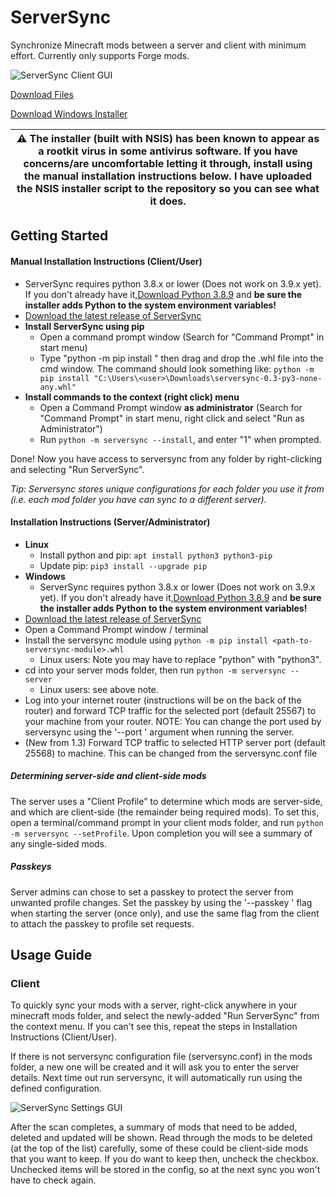 # ServerSync
Synchronize Minecraft mods between a server and client with minimum effort.
Currently only supports Forge mods.


![ServerSync Client GUI](https://github.com/BoltMk0/mc_serversync/raw/main/screenshots/serversync_gui.png)

[Download Files][release]

[Download Windows Installer][installer]

[release]: https://github.com/BoltMk0/mc_serversync/releases/latest

[installer]: https://github.com/BoltMk0/mc_serversync/releases/download/v1.2/serversync_1_2_installer.exe

| :warning: The installer (built with NSIS) has been known to appear as a rootkit virus in some antivirus software. If you have concerns/are uncomfortable letting it through, install using the manual installation instructions below. I have uploaded the NSIS installer script to the repository so you can see what it does. |
|---|

## Getting Started

#### Manual Installation Instructions (Client/User)
- ServerSync requires python 3.8.x or lower (Does not work on 3.9.x yet). If you don't already have it,[Download Python 3.8.9](https://www.python.org/ftp/python/3.8.9/python-3.8.9-amd64.exe) and __be sure the installer adds Python to the system environment variables!__
- [Download the latest release of ServerSync][release]
- **Install ServerSync using pip**
    - Open a command prompt window (Search for "Command Prompt" in start menu)
    - Type "python -m pip install " then drag and drop the .whl file into the cmd window.
    The command should look something like:
        `python -m pip install "C:\Users\<user>\Downloads\serversync-0.3-py3-none-any.whl"`
- **Install commands to the context (right click) menu**
    - Open a Command Prompt window **as administrator** (Search for "Command Prompt" in start menu, right click and select "Run as Administrator")
    - Run `python -m serversync --install`, and enter "1" when prompted.

Done! Now you have access to serversync from any folder by right-clicking and selecting "Run ServerSync". 

*Tip: Serversync stores unique configurations for each folder you use it from (i.e. each mod folder 
you have can sync to a different server).*

#### Installation Instructions (Server/Administrator)
- **Linux**
    - Install python and pip: `apt install python3 python3-pip`
    - Update pip: `pip3 install --upgrade pip`
- **Windows**
    - ServerSync requires python 3.8.x or lower (Does not work on 3.9.x yet). If you don't already have it,[Download Python 3.8.9](https://www.python.org/ftp/python/3.8.9/python-3.8.9-amd64.exe) and __be sure the installer adds Python to the system environment variables!__
- [Download the latest release of ServerSync][release]
- Open a Command Prompt window / terminal
- Install the serversync module using `python -m pip install <path-to-serversync-module>.whl`
    - Linux users: Note you may have to replace "python" with "python3".
- cd into your server mods folder, then run `python -m serversync --server`
    - Linux users: see above note.
- Log into your internet router (instructions will be on the back of the router) and forward TCP traffic for the selected port (default 25567) to your machine from your router.
NOTE: You can change the port used by serversync using the '--port <int>' argument when running the server. 
- (New from 1.3) Forward TCP traffic to selected HTTP server port (default 25568) to machine.
This can be changed from the serversync.conf file

##### Determining server-side and client-side mods
The server uses a "Client Profile" to determine which mods are server-side, and which are
client-side (the remainder being required mods). To set this, open a terminal/command prompt
in your client mods folder, and run `python -m serversync --setProfile`. Upon completion
you will see a summary of any single-sided mods.

##### Passkeys
Server admins can chose to set a passkey to protect the server from unwanted profile changes.
Set the passkey by using the '--passkey <str>' flag when starting the server (once only), and 
use the same flag from the client to attach the passkey to profile set requests. 


## Usage Guide
### Client
To quickly sync your mods with a server, right-click anywhere in your minecraft mods folder, and
select the newly-added "Run ServerSync" from the context menu. If you can't see this,
repeat the steps in Installation Instructions (Client/User).

If there is not serversync configuration file (serversync.conf) in the mods folder, a new
one will be created and it will ask you to enter the server details. Next time out run serversync,
it will automatically run using the defined configuration.

![ServerSync Settings GUI](https://github.com/BoltMk0/mc_serversync/raw/main/screenshots/serversync_config_gui.png)

After the scan completes, a summary of mods that need to be added, deleted and updated will be shown.
Read through the mods to be deleted (at the top of the list) carefully, some of these could
be client-side mods that you want to keep. If you do want to keep then, uncheck the checkbox.
Unchecked items will be stored in the config, so at the next sync you won't have to check again.
